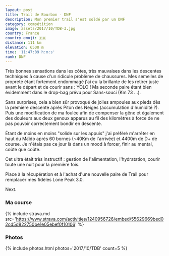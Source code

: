 ```yaml
---
layout: post
title: Trail de Bourbon - DNF
description: Mon premier trail s'est soldé par un DNF
category: compétition
image: assets/2017/10/TDB-3.jpg
country: France
country_emoji: 🇫🇷
distance: 111 km
elevation: 6500 m
time: '11:47:09 h:m:s'
rank: DNF
---
```


Très bonnes sensations dans les côtes, très mauvaises dans les descentes
techniques à cause d'un ridicule problème de chaussures. Mes semelles de propreté
étant fortement endommagé j'ai eu la brillante de les retirer juste avant le
départ et de courir sans : YOLO !
Ma seconde paire étant bien évidemment dans le drop-bag prévu pour Sans-souci
(Km 73 ...).

Sans surprises, cela a bien sûr provoqué de jolies ampoules aux pieds dès la
première descente après Piton des Neiges (accumulation d'humidité ?). Puis une
modification de ma foulée afin de compenser la gêne et également des douleurs
aux deux genoux apparus au fil des kilomètres à force de ne pas pouvoir
correctement bondir en descente.

Étant de moins en moins "solide sur les appuis" j'ai préféré m'arrêter en haut
du Maïdo après 60 bornes (~40Km de l'arrivée) et 4400m de D+ de course.
Je n'étais pas ce jour là dans un mood à forcer, finir au mental, coûte que coûte.

Cet ultra était très instructif : gestion de l'alimentation, l'hydratation,
courir toute une nuit pour la première fois.

Place à la récupération et à l'achat d'une nouvelle paire de Trail pour
remplacer mes fidèles Lone Peak 3.0.

Next.

### Ma course

{% include strava.md src='https://www.strava.com/activities/1240956726/embed/55629669bed02cd5d822750be1e05ebef0f10106' %}

### Photos

{% include photos.html photos='2017/10/TDB' count=5 %}

